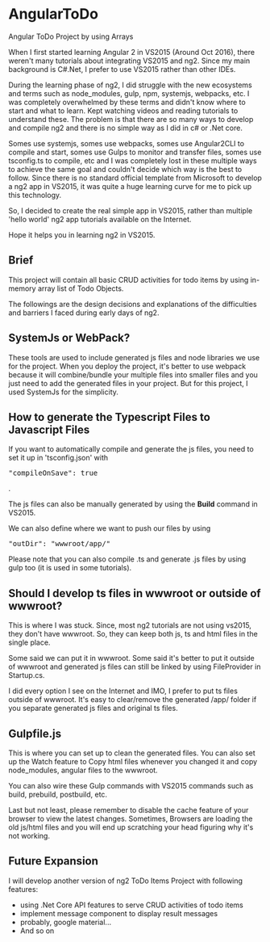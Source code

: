 # AngularToDo
Angular ToDo Project by using Arrays

When I first started learning Angular 2 in VS2015 (Around Oct 2016), there weren't many tutorials about integrating VS2015 and ng2.  Since my main background is C#.Net, I prefer to use VS2015 rather than other IDEs.  

During the learning phase of ng2, I did struggle with the new ecosystems and terms such as node_modules, gulp, npm, systemjs, webpacks, etc.  I was completely overwhelmed by these terms and didn't know where to start and what to learn.  Kept watching videos and reading tutorials to understand these.  The problem is that there are so many ways to develop and compile ng2 and there is no simple way as I did in c# or .Net core.

Somes use systemjs, somes use webpacks, somes use Angular2CLI to compile and start, somes use Gulps to monitor and transfer files, somes use tsconfig.ts to compile, etc and I was completely lost in these multiple ways to achieve the same goal and couldn't decide which way is the best to follow.  Since there is no standard official template from Microsoft to develop a ng2 app in VS2015, it was quite a huge learning curve for me to pick up this technology.

So, I decided to create the real simple app in VS2015, rather than multiple 'hello world' ng2 app tutorials available on the Internet.

Hope it helps you in learning ng2 in VS2015.

<h2>Brief</h2>
This project will contain all basic CRUD activities for todo items by using in-memory array list of Todo Objects.

The followings are the design decisions and explanations of the difficulties and barriers I faced during early days of ng2.

<h2>SystemJs or WebPack?</h2>
These tools are used to include generated js files and node libraries we use for the project.  When you deploy the project, it's better to use webpack because it will combine/bundle your multiple files into smaller files and you just need to add the generated files in your project.  But for this project, I used SystemJs for the simplicity.  

<h2>How to generate the Typescript Files to Javascript Files</h2>
If you want to automatically compile and generate the js files, you need to set it up in 'tsconfig.json' with <pre>"compileOnSave": true</pre>.

The js files can also be manually generated by using the <b>Build</b> command in VS2015.

We can also define where we want to push our files by using <pre>"outDir": "wwwroot/app/"</pre>

Please note that you can also compile .ts and generate .js files by using gulp too (it is used in some tutorials).

<h2>Should I develop ts files in wwwroot or outside of wwwroot?</h2>
This is where I was stuck.  Since, most ng2 tutorials are not using vs2015, they don't have wwwroot.  So, they can keep both js, ts and html files in the single place.

Some said we can put it in wwwroot.  Some said it's better to put it outside of wwwroot and generated js files can still be linked by using FileProvider in Startup.cs.  

I did every option I see on the Internet and IMO, I prefer to put ts files outside of wwwroot.  It's easy to clear/remove the generated /app/ folder if you separate generated js files and original ts files.

<h2>Gulpfile.js</h2>
This is where you can set up to clean the generated files.  You can also set up the Watch feature to Copy html files whenever you changed it and copy node_modules, angular files to the wwwroot.

You can also wire these Gulp commands with VS2015 commands such as build, prebuild, postbuild, etc.

Last but not least, please remember to disable the cache feature of your browser to view the latest changes.  Sometimes, Browsers are loading the old js/html files and you will end up scratching your head figuring why it's not working.

<h2>Future Expansion</h2>
I will develop another version of ng2 ToDo Items Project with following features:
<ul>
<li>using .Net Core API features to serve CRUD activities of todo items</li>
<li>implement message component to display result messages</li>
<li>probably, google material...</li>
<li>And so on</li>
</ul>

